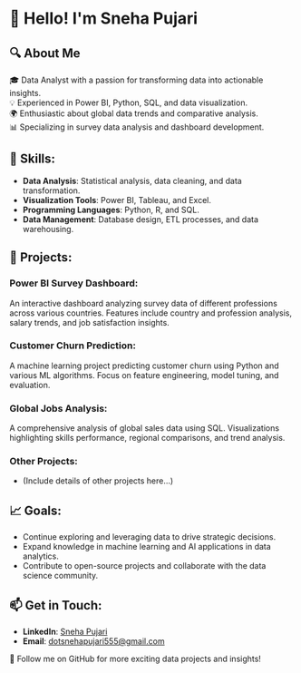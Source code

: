 # 👋 Hello! I'm Sneha Pujari

## 🔍 About Me
🎓 Data Analyst with a passion for transforming data into actionable insights.  
💡 Experienced in Power BI, Python, SQL, and data visualization.  
🌍 Enthusiastic about global data trends and comparative analysis.  
📊 Specializing in survey data analysis and dashboard development.

## 🔧 Skills:
- **Data Analysis**: Statistical analysis, data cleaning, and data transformation.
- **Visualization Tools**: Power BI, Tableau, and Excel.
- **Programming Languages**: Python, R, and SQL.
- **Data Management**: Database design, ETL processes, and data warehousing.

## 🌟 Projects:
### Power BI Survey Dashboard:
An interactive dashboard analyzing survey data of different professions across various countries. Features include country and profession analysis, salary trends, and job satisfaction insights.

### Customer Churn Prediction:
A machine learning project predicting customer churn using Python and various ML algorithms. Focus on feature engineering, model tuning, and evaluation.

### Global Jobs Analysis:
A comprehensive analysis of global sales data using SQL. Visualizations highlighting skills performance, regional comparisons, and trend analysis.

### Other Projects:
- (Include details of other projects here...)

## 📈 Goals:
- Continue exploring and leveraging data to drive strategic decisions.
- Expand knowledge in machine learning and AI applications in data analytics.
- Contribute to open-source projects and collaborate with the data science community.

## 📫 Get in Touch:
- **LinkedIn**: [Sneha Pujari](https://www.linkedin.com/in/sneha-vilasrao-pujari)
- **Email**: [dotsnehapujari555@gmail.com](mailto:dotsnehapujari555@gmail.com)

🔗 Follow me on GitHub for more exciting data projects and insights!

